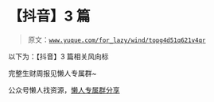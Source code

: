 # 【抖音】3 篇

> 原文：[`www.yuque.com/for_lazy/wind/topg4d51q621v4qr`](https://www.yuque.com/for_lazy/wind/topg4d51q621v4qr)

以下为：【抖音】3 篇相关风向标

完整生财周报见懒人专属群~

公众号懒人找资源，[懒人专属群分享](https://lazybook.fun/#/blog/group)
